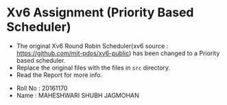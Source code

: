 # Xv6 Assignment (Priority Based Scheduler)

* The original Xv6 Round Robin Scheduler(xv6 source : <https://github.com/mit-pdos/xv6-public>) has been changed to a Priority based scheduler.
* Replace the original files with the files in `src` directory.
* Read the Report for more info.

- Roll No : 20161170
- Name : MAHESHWARI SHUBH JAGMOHAN
